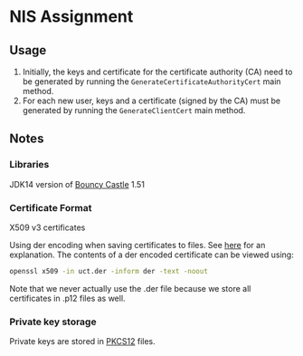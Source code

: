 # NIS Assignment

## Usage

1. Initially, the keys and certificate for the certificate authority (CA) need to be generated by running the ```GenerateCertificateAuthorityCert``` main method.
2. For each new user, keys and a certificate (signed by the CA) must be generated by running the ```GenerateClientCert``` main method.

## Notes

### Libraries
JDK14 version of [Bouncy Castle](https://www.bouncycastle.org/) 1.51

### Certificate Format
X509 v3 certificates

Using der encoding when saving certificates to files.
See [here](https://support.ssl.com/Knowledgebase/Article/View/19/0/der-vs-crt-vs-cer-vs-pem-certificates-and-how-to-convert-them) for an explanation.
The contents of a der encoded certificate can be viewed using:
```bash
openssl x509 -in uct.der -inform der -text -noout
```
Note that we never actually use the .der file because we store all certificates in .p12 files as well.

### Private key storage
Private keys are stored in [PKCS12](https://en.wikipedia.org/wiki/PKCS_12) files.
